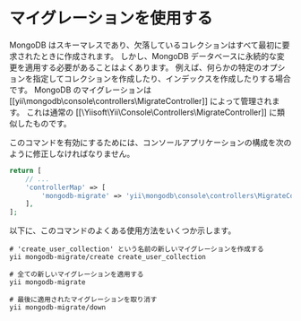 マイグレーションを使用する
==========================

MongoDB はスキーマレスであり、欠落しているコレクションはすべて最初に要求されたときに作成されます。
しかし、MongoDB データベースに永続的な変更を適用する必要があることはよくあります。
例えば、何らかの特定のオプションを指定してコレクションを作成したり、インデックスを作成したりする場合です。
MongoDB のマイグレーションは [[yii\mongodb\console\controllers\MigrateController]] によって管理されます。
これは通常の [[\Yiisoft\Yii\Console\Controllers\MigrateController]] に類似したものです。

このコマンドを有効にするためには、コンソールアプリケーションの構成を次のように修正しなければなりません。

```php
return [
    // ...
    'controllerMap' => [
        'mongodb-migrate' => 'yii\mongodb\console\controllers\MigrateController'
    ],
];
```

以下に、このコマンドのよくある使用方法をいくつか示します。

```
# 'create_user_collection' という名前の新しいマイグレーションを作成する
yii mongodb-migrate/create create_user_collection

# 全ての新しいマイグレーションを適用する
yii mongodb-migrate

# 最後に適用されたマイグレーションを取り消す
yii mongodb-migrate/down
```
